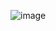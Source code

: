 



![image](https://github.com/AnchalGupta1117/Spelling-Checker-App-python-/assets/168543839/c5941591-8445-4023-9742-afe265a1857c)
